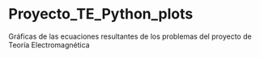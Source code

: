# Proyecto_TE_Python_plots
 Gráficas de las ecuaciones resultantes de los problemas del proyecto de Teoría Electromagnética
